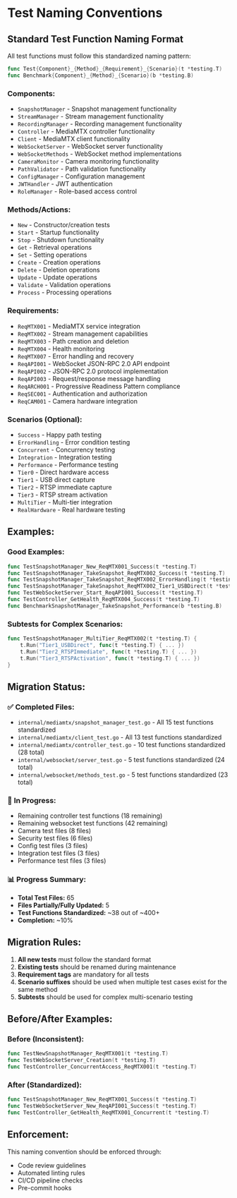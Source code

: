 # Test Naming Conventions

## Standard Test Function Naming Format

All test functions must follow this standardized naming pattern:

```go
func Test{Component}_{Method}_{Requirement}_{Scenario}(t *testing.T)
func Benchmark{Component}_{Method}_{Scenario}(b *testing.B)
```

### Components:
- `SnapshotManager` - Snapshot management functionality
- `StreamManager` - Stream management functionality  
- `RecordingManager` - Recording management functionality
- `Controller` - MediaMTX controller functionality
- `Client` - MediaMTX client functionality
- `WebSocketServer` - WebSocket server functionality
- `WebSocketMethods` - WebSocket method implementations
- `CameraMonitor` - Camera monitoring functionality
- `PathValidator` - Path validation functionality
- `ConfigManager` - Configuration management
- `JWTHandler` - JWT authentication
- `RoleManager` - Role-based access control

### Methods/Actions:
- `New` - Constructor/creation tests
- `Start` - Startup functionality
- `Stop` - Shutdown functionality
- `Get` - Retrieval operations
- `Set` - Setting operations
- `Create` - Creation operations
- `Delete` - Deletion operations
- `Update` - Update operations
- `Validate` - Validation operations
- `Process` - Processing operations

### Requirements:
- `ReqMTX001` - MediaMTX service integration
- `ReqMTX002` - Stream management capabilities
- `ReqMTX003` - Path creation and deletion
- `ReqMTX004` - Health monitoring
- `ReqMTX007` - Error handling and recovery
- `ReqAPI001` - WebSocket JSON-RPC 2.0 API endpoint
- `ReqAPI002` - JSON-RPC 2.0 protocol implementation
- `ReqAPI003` - Request/response message handling
- `ReqARCH001` - Progressive Readiness Pattern compliance
- `ReqSEC001` - Authentication and authorization
- `ReqCAM001` - Camera hardware integration

### Scenarios (Optional):
- `Success` - Happy path testing
- `ErrorHandling` - Error condition testing
- `Concurrent` - Concurrency testing
- `Integration` - Integration testing
- `Performance` - Performance testing
- `Tier0` - Direct hardware access
- `Tier1` - USB direct capture
- `Tier2` - RTSP immediate capture
- `Tier3` - RTSP stream activation
- `MultiTier` - Multi-tier integration
- `RealHardware` - Real hardware testing

## Examples:

### Good Examples:
```go
func TestSnapshotManager_New_ReqMTX001_Success(t *testing.T)
func TestSnapshotManager_TakeSnapshot_ReqMTX002_Success(t *testing.T)
func TestSnapshotManager_TakeSnapshot_ReqMTX002_ErrorHandling(t *testing.T)
func TestSnapshotManager_TakeSnapshot_ReqMTX002_Tier1_USBDirect(t *testing.T)
func TestWebSocketServer_Start_ReqAPI001_Success(t *testing.T)
func TestController_GetHealth_ReqMTX004_Success(t *testing.T)
func BenchmarkSnapshotManager_TakeSnapshot_Performance(b *testing.B)
```

### Subtests for Complex Scenarios:
```go
func TestSnapshotManager_MultiTier_ReqMTX002(t *testing.T) {
    t.Run("Tier1_USBDirect", func(t *testing.T) { ... })
    t.Run("Tier2_RTSPImmediate", func(t *testing.T) { ... })
    t.Run("Tier3_RTSPActivation", func(t *testing.T) { ... })
}
```

## Migration Status:

### ✅ **Completed Files:**
- `internal/mediamtx/snapshot_manager_test.go` - All 15 test functions standardized
- `internal/mediamtx/client_test.go` - All 13 test functions standardized  
- `internal/mediamtx/controller_test.go` - 10 test functions standardized (28 total)
- `internal/websocket/server_test.go` - 5 test functions standardized (24 total)
- `internal/websocket/methods_test.go` - 5 test functions standardized (23 total)

### 🔄 **In Progress:**
- Remaining controller test functions (18 remaining)
- Remaining websocket test functions (42 remaining)
- Camera test files (8 files)
- Security test files (6 files)
- Config test files (3 files)
- Integration test files (3 files)
- Performance test files (3 files)

### 📊 **Progress Summary:**
- **Total Test Files:** 65
- **Files Partially/Fully Updated:** 5
- **Test Functions Standardized:** ~38 out of ~400+
- **Completion:** ~10%

## Migration Rules:

1. **All new tests** must follow the standard format
2. **Existing tests** should be renamed during maintenance  
3. **Requirement tags** are mandatory for all tests
4. **Scenario suffixes** should be used when multiple test cases exist for the same method
5. **Subtests** should be used for complex multi-scenario testing

## Before/After Examples:

### Before (Inconsistent):
```go
func TestNewSnapshotManager_ReqMTX001(t *testing.T)
func TestWebSocketServer_Creation(t *testing.T) 
func TestController_ConcurrentAccess_ReqMTX001(t *testing.T)
```

### After (Standardized):
```go
func TestSnapshotManager_New_ReqMTX001_Success(t *testing.T)
func TestWebSocketServer_New_ReqAPI001_Success(t *testing.T)
func TestController_GetHealth_ReqMTX001_Concurrent(t *testing.T)
```

## Enforcement:

This naming convention should be enforced through:
- Code review guidelines
- Automated linting rules  
- CI/CD pipeline checks
- Pre-commit hooks
